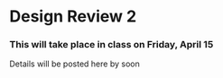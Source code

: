 # Design Review 2

### This will take place in class on Friday, April 15

Details will be posted here by soon

<!-- You will have **8 minutes** to present the following information:

- **Progress: 15 pts**
  - What progress have you made so far?
  - Proof-of-concepts/MVP demo!
- **Problems: 4 pts**
  - What are some problems you have run into?
  - Are they still blocking you?
  - What are you looking for feedback on?
- **Schedule and next steps: 3 pts**
  - Are you progressing as scheduled?
  - Have you had to make any modifications to previous plans?
  - What are your next steps?

There will be a few minutes at the end for questions and to collect feedback from the class and teaching team.

**Code Review: 2 pts** Before you present, submit an email to the teaching team with an email to your Git repo. Include the following:
  - Point to some code that you are specifically proud of. (An awesome feature, a clean and organized routing table, a smart use of a design pattern, etc.)
  - Point to some code that you are less sure of and would like specific feedback on.
 -->